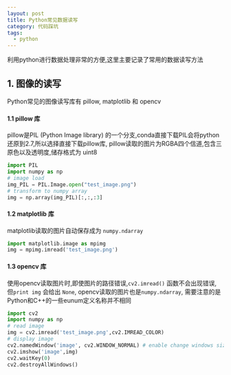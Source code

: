 ```yaml
---
layout: post
title: Python常见数据读写
category: 代码踩坑
tags: 
  - python
---
```




利用python进行数据处理非常的方便,这里主要记录了常用的数据读写方法



## 1. 图像的读写

Python常见的图像读写库有 pillow, matplotlib 和 opencv



#### 1.1 pillow 库

pillow是PIL (Python Image library) 的一个分支,conda直接下载PIL会将python还原到2.7,所以选择直接下载pillow库, pillow读取的图片为RGBA四个信道,包含三原色以及透明度,储存格式为 uint8

```python
import PIL
import numpy as np
# image load
img_PIL = PIL.Image.open("test_image.png")
# transform to numpy array
img = np.array(img_PIL)[:,:,:3]
```



#### 1.2 matplotlib 库

matplotlib读取的图片自动保存成为 `numpy.ndarray`

```python
import matplotlib.image as mpimg
img = mpimg.imread('test_image.png')
```



#### 1.3 opencv 库

使用opencv读取图片时,即使图片的路径错误,`cv2.imread()` 函数不会出现错误, 但`print img` 会给出 `None`, opencv读取的图片也是`numpy.ndarray`, 需要注意的是Python和C++的一些eunum定义名称并不相同

```python
import cv2
import numpy as np
# read image
img = cv2.imread('test_image.png',cv2.IMREAD_COLOR)
# display image
cv2.namedWindow('image', cv2.WINDOW_NORMAL) # enable change windows size
cv2.imshow('image',img)
cv2.waitKey(0)
cv2.destroyAllWindows()
```





